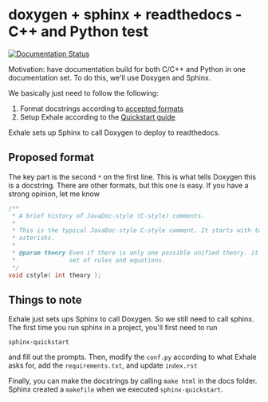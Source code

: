 # doxygen + sphinx + readthedocs - C++ and Python test

[![Documentation Status](https://readthedocs.org/projects/doxygen-sphinx-test/badge/?version=latest)](https://doxygen-sphinx-test.readthedocs.io/?badge=latest)

Motivation: have documentation build for both C/C++ and Python in one documentation set. To do this, we'll use Doxygen and Sphinx.

We basically just need to follow the following:

1. Format docstrings according to [accepted formats](https://www.doxygen.nl/manual/docblocks.html)
2. Setup Exhale according to the [Quickstart guide](https://exhale.readthedocs.io/en/latest/usage.html#quickstart-guide)

Exhale sets up Sphinx to call Doxygen to deploy to readthedocs.

## Proposed format

The key part is the second `*` on the first line. This is what tells Doxygen this is a docstring. There are other formats, but this one is easy. If you have a strong opinion, let me know

```c
/**
 * A brief history of JavaDoc-style (C-style) comments.
 *
 * This is the typical JavaDoc-style C-style comment. It starts with two
 * asterisks.
 *
 * @param theory Even if there is only one possible unified theory. it is just a
 *               set of rules and equations.
 */
void cstyle( int theory );
```

## Things to note

Exhale just sets ups Sphinx to call Doxygen. So we still need to call sphinx. The first time you run sphinx in a project, you'll first need to run

```
sphinx-quickstart
```

and fill out the prompts.  Then, modify the `conf.py` according to what Exhale asks for, add the `requirements.txt`, and update `index.rst`

Finally, you can make the docstrings by calling `make html` in the docs folder. Sphinx created a `makefile` when we executed `sphinx-quickstart`.
